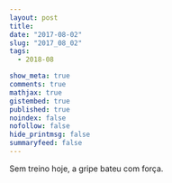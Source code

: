 ```yaml
---
layout: post
title:
date: "2017-08-02"
slug: "2017_08_02"
tags:
  - 2018-08

show_meta: true
comments: true
mathjax: true
gistembed: true
published: true
noindex: false
nofollow: false
hide_printmsg: false
summaryfeed: false
---
```


Sem treino hoje, a gripe bateu com força.
